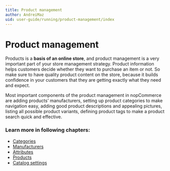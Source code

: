 ```yaml
---
title: Product management
author: AndreiMaz
uid: user-guide/running/product-management/index
---
```

# Product management

Products is a **basis of an online store**, and product management is a very important part of your store management strategy. Product information helps customers decide whether they want to purchase an item or not. So make sure to have quality product content on the store, because it builds confidence in your customers that they are getting exactly what they need and expect.

Most important components of the product management in nopCommerce are adding products’ manufacturers, setting up product categories to make navigation easy, adding good product descriptions and appealing pictures, listing all possible product variants, defining product tags to make a product search quick and effective.

### Learn more in following chapters:
* [Categories](xref:user-guide/running/product-management/categories.md)
* [Manufacturers](xref:user-guide/running/product-management/manufacturers.md)
* [Attributes](xref:user-guide/running/product-management/attributes)
* [Products](xref:user-guide/running/product-management/products)
* [Catalog settings](xref:user-guide/running/product-management/catalog-settings.md)
